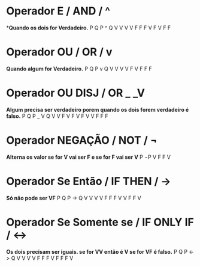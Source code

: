 # Operador E / AND / ^

***Quando os dois for Verdadeiro.**
P Q  P ^ Q
V V V
V F F
F V F
V F F

# Operador OU / OR / v

**Quando algum for Verdadeiro.**
P Q P v Q
V V V
V F V
F F F

# Operador OU DISJ / OR _ _V
**Algum precisa ser verdadeiro porem quando os dois forem verdadeiro é falso.**
P Q P _ V  Q
V V F
V F V
F V V
F F F

# Operador NEGAÇÃO / NOT / ¬
**Alterna os valor se for V vai ser F e se for F vai ser V**
P ¬P
V F
F V

# Operador Se Então / IF THEN / -> 
**Só não pode ser VF**
P Q P -> Q
V V V
V F F
F V V
F F V

# Operador Se Somente se / IF ONLY IF / <->
**Os dois precisam ser iguais. se for VV então é V se for VF é falso.**
P Q P <-> Q
V V V
V F F
F V F
F F V



